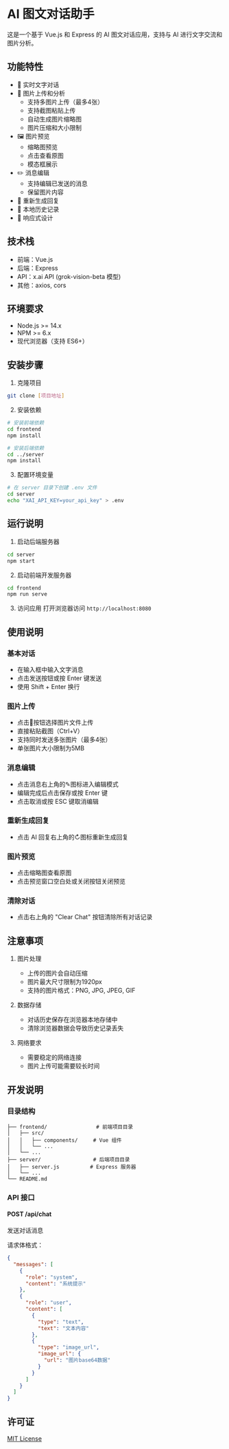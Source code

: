 # AI 图文对话助手

这是一个基于 Vue.js 和 Express 的 AI 图文对话应用，支持与 AI 进行文字交流和图片分析。

## 功能特性

- 💬 实时文字对话
- 📸 图片上传和分析
  - 支持多图片上传（最多4张）
  - 支持截图粘贴上传
  - 自动生成图片缩略图
  - 图片压缩和大小限制
- 🖼️ 图片预览
  - 缩略图预览
  - 点击查看原图
  - 模态框展示
- ✏️ 消息编辑
  - 支持编辑已发送的消息
  - 保留图片内容
- 🔄 重新生成回复
- 💾 本地历史记录
- 📱 响应式设计

## 技术栈

- 前端：Vue.js
- 后端：Express
- API：x.ai API (grok-vision-beta 模型)
- 其他：axios, cors

## 环境要求

- Node.js >= 14.x
- NPM >= 6.x
- 现代浏览器（支持 ES6+）

## 安装步骤

1. 克隆项目
```bash
git clone [项目地址]
```

2. 安装依赖
```bash
# 安装前端依赖
cd frontend
npm install

# 安装后端依赖
cd ../server
npm install
```

3. 配置环境变量
```bash
# 在 server 目录下创建 .env 文件
cd server
echo "XAI_API_KEY=your_api_key" > .env
```

## 运行说明

1. 启动后端服务器
```bash
cd server
npm start
```

2. 启动前端开发服务器
```bash
cd frontend
npm run serve
```

3. 访问应用
打开浏览器访问 `http://localhost:8080`

## 使用说明

### 基本对话
- 在输入框中输入文字消息
- 点击发送按钮或按 Enter 键发送
- 使用 Shift + Enter 换行

### 图片上传
- 点击📎按钮选择图片文件上传
- 直接粘贴截图（Ctrl+V）
- 支持同时发送多张图片（最多4张）
- 单张图片大小限制为5MB

### 消息编辑
- 点击消息右上角的✎图标进入编辑模式
- 编辑完成后点击保存或按 Enter 键
- 点击取消或按 ESC 键取消编辑

### 重新生成回复
- 点击 AI 回复右上角的↻图标重新生成回复

### 图片预览
- 点击缩略图查看原图
- 点击预览窗口空白处或关闭按钮关闭预览

### 清除对话
- 点击右上角的 "Clear Chat" 按钮清除所有对话记录

## 注意事项

1. 图片处理
   - 上传的图片会自动压缩
   - 图片最大尺寸限制为1920px
   - 支持的图片格式：PNG, JPG, JPEG, GIF

2. 数据存储
   - 对话历史保存在浏览器本地存储中
   - 清除浏览器数据会导致历史记录丢失

3. 网络要求
   - 需要稳定的网络连接
   - 图片上传可能需要较长时间

## 开发说明

### 目录结构
```
├── frontend/                # 前端项目目录
│   ├── src/
│   │   ├── components/     # Vue 组件
│   │   └── ...
│   └── ...
├── server/                 # 后端项目目录
│   ├── server.js          # Express 服务器
│   └── ...
└── README.md
```

### API 接口

#### POST /api/chat
发送对话消息

请求体格式：
```json
{
  "messages": [
    {
      "role": "system",
      "content": "系统提示"
    },
    {
      "role": "user",
      "content": [
        {
          "type": "text",
          "text": "文本内容"
        },
        {
          "type": "image_url",
          "image_url": {
            "url": "图片base64数据"
          }
        }
      ]
    }
  ]
}
```


## 许可证

[MIT License](LICENSE) 